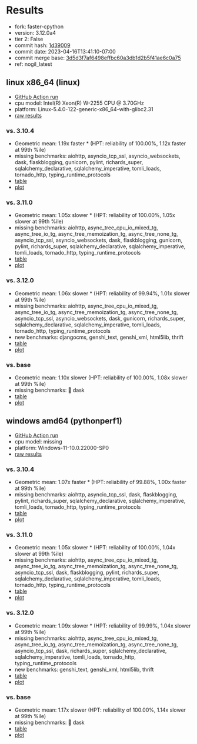 # Results

- fork: faster-cpython
- version: 3.12.0a4
- tier 2: False
- commit hash: [1d39009](https://github.com/faster%2dcpython/cpython/commit/1d39009)
- commit date: 2023-04-16T13:41:10-07:00
- commit merge base: [3d5d3f7af6498effbc60a3db1d2b5f41ae6c0a75](https://github.com/faster%2dcpython/cpython/commit/3d5d3f7af6498effbc60a3db1d2b5f41ae6c0a75)
- ref: nogil_latest

## linux x86_64 (linux)

- [GitHub Action run](https://github.com/faster-cpython/benchmarking/actions/runs/4744083530)
- cpu model: Intel(R) Xeon(R) W-2255 CPU @ 3.70GHz
- platform: Linux-5.4.0-122-generic-x86_64-with-glibc2.31
- [raw results](bm-20230416-linux-x86_64-faster%252dcpython-nogil_latest-3.12.0a4-1d39009.json)

### vs. 3.10.4

- Geometric mean: 1.19x faster \* (HPT: reliability of 100.00%, 1.12x faster at 99th %ile)
- missing benchmarks: aiohttp, asyncio_tcp_ssl, asyncio_websockets, dask, flaskblogging, gunicorn, pylint, richards_super, sqlalchemy_declarative, sqlalchemy_imperative, tomli_loads, tornado_http, typing_runtime_protocols
- [table](bm-20230416-linux-x86_64-faster%252dcpython-nogil_latest-3.12.0a4-1d39009-vs-3.10.4.md)
- [plot](bm-20230416-linux-x86_64-faster%252dcpython-nogil_latest-3.12.0a4-1d39009-vs-3.10.4.png)

### vs. 3.11.0

- Geometric mean: 1.05x slower \* (HPT: reliability of 100.00%, 1.05x slower at 99th %ile)
- missing benchmarks: aiohttp, async_tree_cpu_io_mixed_tg, async_tree_io_tg, async_tree_memoization_tg, async_tree_none_tg, asyncio_tcp_ssl, asyncio_websockets, dask, flaskblogging, gunicorn, pylint, richards_super, sqlalchemy_declarative, sqlalchemy_imperative, tomli_loads, tornado_http, typing_runtime_protocols
- [table](bm-20230416-linux-x86_64-faster%252dcpython-nogil_latest-3.12.0a4-1d39009-vs-3.11.0.md)
- [plot](bm-20230416-linux-x86_64-faster%252dcpython-nogil_latest-3.12.0a4-1d39009-vs-3.11.0.png)

### vs. 3.12.0

- Geometric mean: 1.06x slower \* (HPT: reliability of 99.94%, 1.01x slower at 99th %ile)
- missing benchmarks: aiohttp, async_tree_cpu_io_mixed_tg, async_tree_io_tg, async_tree_memoization_tg, async_tree_none_tg, asyncio_tcp_ssl, asyncio_websockets, dask, gunicorn, richards_super, sqlalchemy_declarative, sqlalchemy_imperative, tomli_loads, tornado_http, typing_runtime_protocols
- new benchmarks: djangocms, genshi_text, genshi_xml, html5lib, thrift
- [table](bm-20230416-linux-x86_64-faster%252dcpython-nogil_latest-3.12.0a4-1d39009-vs-3.12.0.md)
- [plot](bm-20230416-linux-x86_64-faster%252dcpython-nogil_latest-3.12.0a4-1d39009-vs-3.12.0.png)

### vs. base

- Geometric mean: 1.10x slower (HPT: reliability of 100.00%, 1.08x slower at 99th %ile)
- missing benchmarks: 🔴 dask
- [table](bm-20230416-linux-x86_64-faster%252dcpython-nogil_latest-3.12.0a4-1d39009-vs-base.md)
- [plot](bm-20230416-linux-x86_64-faster%252dcpython-nogil_latest-3.12.0a4-1d39009-vs-base.png)

## windows amd64 (pythonperf1)

- [GitHub Action run](https://github.com/faster-cpython/benchmarking/actions/runs/4744088784)
- cpu model: missing
- platform: Windows-11-10.0.22000-SP0
- [raw results](bm-20230416-pythonperf1-amd64-faster%252dcpython-nogil_latest-3.12.0a4-1d39009.json)

### vs. 3.10.4

- Geometric mean: 1.07x faster \* (HPT: reliability of 99.88%, 1.00x faster at 99th %ile)
- missing benchmarks: aiohttp, asyncio_tcp_ssl, dask, flaskblogging, pylint, richards_super, sqlalchemy_declarative, sqlalchemy_imperative, tomli_loads, tornado_http, typing_runtime_protocols
- [table](bm-20230416-pythonperf1-amd64-faster%252dcpython-nogil_latest-3.12.0a4-1d39009-vs-3.10.4.md)
- [plot](bm-20230416-pythonperf1-amd64-faster%252dcpython-nogil_latest-3.12.0a4-1d39009-vs-3.10.4.png)

### vs. 3.11.0

- Geometric mean: 1.05x slower \* (HPT: reliability of 100.00%, 1.04x slower at 99th %ile)
- missing benchmarks: aiohttp, async_tree_cpu_io_mixed_tg, async_tree_io_tg, async_tree_memoization_tg, async_tree_none_tg, asyncio_tcp_ssl, dask, flaskblogging, pylint, richards_super, sqlalchemy_declarative, sqlalchemy_imperative, tomli_loads, tornado_http, typing_runtime_protocols
- [table](bm-20230416-pythonperf1-amd64-faster%252dcpython-nogil_latest-3.12.0a4-1d39009-vs-3.11.0.md)
- [plot](bm-20230416-pythonperf1-amd64-faster%252dcpython-nogil_latest-3.12.0a4-1d39009-vs-3.11.0.png)

### vs. 3.12.0

- Geometric mean: 1.09x slower \* (HPT: reliability of 99.99%, 1.04x slower at 99th %ile)
- missing benchmarks: aiohttp, async_tree_cpu_io_mixed_tg, async_tree_io_tg, async_tree_memoization_tg, async_tree_none_tg, asyncio_tcp_ssl, dask, richards_super, sqlalchemy_declarative, sqlalchemy_imperative, tomli_loads, tornado_http, typing_runtime_protocols
- new benchmarks: genshi_text, genshi_xml, html5lib, thrift
- [table](bm-20230416-pythonperf1-amd64-faster%252dcpython-nogil_latest-3.12.0a4-1d39009-vs-3.12.0.md)
- [plot](bm-20230416-pythonperf1-amd64-faster%252dcpython-nogil_latest-3.12.0a4-1d39009-vs-3.12.0.png)

### vs. base

- Geometric mean: 1.17x slower (HPT: reliability of 100.00%, 1.14x slower at 99th %ile)
- missing benchmarks: 🔴 dask
- [table](bm-20230416-pythonperf1-amd64-faster%252dcpython-nogil_latest-3.12.0a4-1d39009-vs-base.md)
- [plot](bm-20230416-pythonperf1-amd64-faster%252dcpython-nogil_latest-3.12.0a4-1d39009-vs-base.png)

